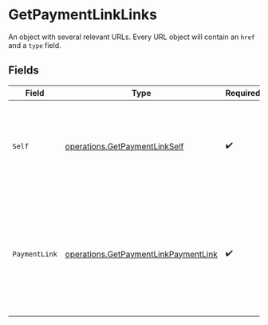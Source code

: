 # GetPaymentLinkLinks

An object with several relevant URLs. Every URL object will contain an `href` and a `type` field.


## Fields

| Field                                                                                                      | Type                                                                                                       | Required                                                                                                   | Description                                                                                                |
| ---------------------------------------------------------------------------------------------------------- | ---------------------------------------------------------------------------------------------------------- | ---------------------------------------------------------------------------------------------------------- | ---------------------------------------------------------------------------------------------------------- |
| `Self`                                                                                                     | [operations.GetPaymentLinkSelf](../../models/operations/getpaymentlinkself.md)                             | :heavy_check_mark:                                                                                         | In v2 endpoints, URLs are commonly represented as objects with an `href` and `type` field.                 |
| `PaymentLink`                                                                                              | [operations.GetPaymentLinkPaymentLink](../../models/operations/getpaymentlinkpaymentlink.md)               | :heavy_check_mark:                                                                                         | The URL your customer should visit to make the payment. This is where you should redirect the customer to. |